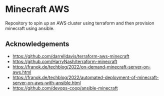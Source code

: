 # Minecraft AWS

Repository to spin up an AWS cluster using terraform and then provision
minecraft using ansible.

## Acknowledgements

- <https://github.com/darrelldavis/terraform-aws-minecraft>
- <https://github.com/HarryNash/terraform-minecraft>
- <https://franok.de/techblog/2022/on-demand-minecraft-server-on-aws.html>
- <https://franok.de/techblog/2022/automated-deployment-of-minecraft-server-on-aws-with-ansible.html>
- <https://github.com/devops-coop/ansible-minecraft>
